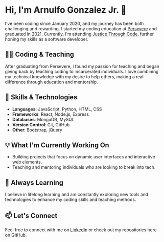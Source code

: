# Hi, I'm Arnulfo Gonzalez Jr. 👋

I’ve been coding since January 2020, and my journey has been both challenging and rewarding. I started my coding education at [Persevere](https://perseverenow.org/) and graduated in 2021. Currently, I'm attending [Justice Through Code](https://justicethroughcode.org/), further honing my skills as a software developer.

## 👨‍🏫 Coding & Teaching
After graduating from Persevere, I found my passion for teaching and began giving back by teaching coding to incarcerated individuals. I love combining my technical knowledge with my desire to help others, making a real difference through education and mentorship.

## 🔧 Skills & Technologies
- **Languages**: JavaScript, Python, HTML, CSS
- **Frameworks**: React, Node.js, Express
- **Databases**: MongoDB, MySQL
- **Version Control**: Git, GitHub
- **Other**: Bootstrap, jQuery

## 💡 What I'm Currently Working On
- Building projects that focus on dynamic user interfaces and interactive web elements.
- Teaching and mentoring individuals who are looking to break into tech.

## 🌱 Always Learning
I believe in lifelong learning and am constantly exploring new tools and technologies to enhance my coding skills and teaching methods.

## 📫 Let's Connect
Feel free to connect with me on [LinkedIn]([https://www.linkedin.com/](https://www.linkedin.com/in/arnulfo-gonzalez-402794246)) or check out my repositories here on GitHub.


